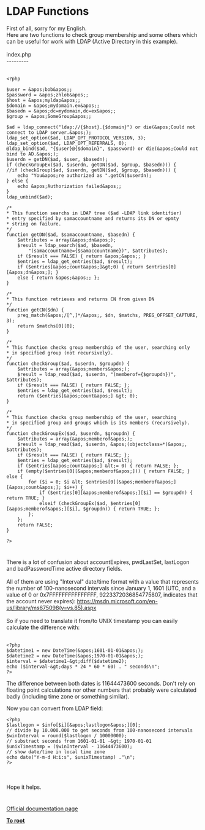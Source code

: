 # LDAP Functions



First of all, sorry for my English.<br>Here are two functions to check group membership and some others which can be useful for work with LDAP (Active Directory in this example).<br><br>index.php<br>---------<br><br>

```
<?php

$user = &apos;bob&apos;;
$password = &apos;zhlob&apos;;
$host = &apos;myldap&apos;;
$domain = &apos;mydomain.ex&apos;;
$basedn = &apos;dc=mydomain,dc=ex&apos;;
$group = &apos;SomeGroup&apos;;

$ad = ldap_connect("ldap://{$host}.{$domain}") or die(&apos;Could not connect to LDAP server.&apos;);
ldap_set_option($ad, LDAP_OPT_PROTOCOL_VERSION, 3);
ldap_set_option($ad, LDAP_OPT_REFERRALS, 0);
@ldap_bind($ad, "{$user}@{$domain}", $password) or die(&apos;Could not bind to AD.&apos;);
$userdn = getDN($ad, $user, $basedn);
if (checkGroupEx($ad, $userdn, getDN($ad, $group, $basedn))) {
//if (checkGroup($ad, $userdn, getDN($ad, $group, $basedn))) {
    echo "You&apos;re authorized as ".getCN($userdn);
} else {
    echo &apos;Authorization failed&apos;;
}
ldap_unbind($ad);

/*
* This function searchs in LDAP tree ($ad -LDAP link identifier)
* entry specified by samaccountname and returns its DN or epmty
* string on failure.
*/
function getDN($ad, $samaccountname, $basedn) {
    $attributes = array(&apos;dn&apos;);
    $result = ldap_search($ad, $basedn,
        "(samaccountname={$samaccountname})", $attributes);
    if ($result === FALSE) { return &apos;&apos;; }
    $entries = ldap_get_entries($ad, $result);
    if ($entries[&apos;count&apos;]&gt;0) { return $entries[0][&apos;dn&apos;]; }
    else { return &apos;&apos;; };
}

/*
* This function retrieves and returns CN from given DN
*/
function getCN($dn) {
    preg_match(&apos;/[^,]*/&apos;, $dn, $matchs, PREG_OFFSET_CAPTURE, 3);
    return $matchs[0][0];
}

/*
* This function checks group membership of the user, searching only
* in specified group (not recursively).
*/
function checkGroup($ad, $userdn, $groupdn) {
    $attributes = array(&apos;members&apos;);
    $result = ldap_read($ad, $userdn, "(memberof={$groupdn})", $attributes);
    if ($result === FALSE) { return FALSE; };
    $entries = ldap_get_entries($ad, $result);
    return ($entries[&apos;count&apos;] &gt; 0);
}

/*
* This function checks group membership of the user, searching
* in specified group and groups which is its members (recursively).
*/
function checkGroupEx($ad, $userdn, $groupdn) {
    $attributes = array(&apos;memberof&apos;);
    $result = ldap_read($ad, $userdn, &apos;(objectclass=*)&apos;, $attributes);
    if ($result === FALSE) { return FALSE; };
    $entries = ldap_get_entries($ad, $result);
    if ($entries[&apos;count&apos;] &lt;= 0) { return FALSE; };
    if (empty($entries[0][&apos;memberof&apos;])) { return FALSE; } else {
        for ($i = 0; $i &lt; $entries[0][&apos;memberof&apos;][&apos;count&apos;]; $i++) {
            if ($entries[0][&apos;memberof&apos;][$i] == $groupdn) { return TRUE; }
            elseif (checkGroupEx($ad, $entries[0][&apos;memberof&apos;][$i], $groupdn)) { return TRUE; };
        };
    };
    return FALSE;
}

?>
```
  

#

There is a lot of confusion about accountExpires, pwdLastSet, lastLogon and badPasswordTime active directory fields.<br><br>All of them are using "Interval" date/time format with a value that represents the number of 100-nanosecond intervals since January 1, 1601 (UTC, and a value of 0 or 0x7FFFFFFFFFFFFFFF, 9223372036854775807, indicates that the account never expires): https://msdn.microsoft.com/en-us/library/ms675098(v=vs.85).aspx<br><br>So if you need to translate it from/to UNIX timestamp you can easily calculate the difference with:<br><br>

```
<?php
$datetime1 = new DateTime(&apos;1601-01-01&apos;);
$datetime2 = new DateTime(&apos;1970-01-01&apos;);
$interval = $datetime1-&gt;diff($datetime2);
echo ($interval-&gt;days * 24 * 60 * 60) . " seconds\n";
?>
```


The difference between both dates is 11644473600 seconds. Don&apos;t rely on floating point calculations nor other numbers that probably were calculated badly (including time zone or something similar).

Now you can convert from LDAP field:



```
<?php
$lastlogon = $info[$i][&apos;lastlogon&apos;][0];
// divide by 10.000.000 to get seconds from 100-nanosecond intervals
$winInterval = round($lastlogon / 10000000);
// substract seconds from 1601-01-01 -&gt; 1970-01-01
$unixTimestamp = ($winInterval - 11644473600);
// show date/time in local time zone
echo date("Y-m-d H:i:s", $unixTimestamp) ."\n";
?>
```
<br><br>Hope it helps.  

#

[Official documentation page](https://www.php.net/manual/en/ref.ldap.php)

**[To root](/README.md)**